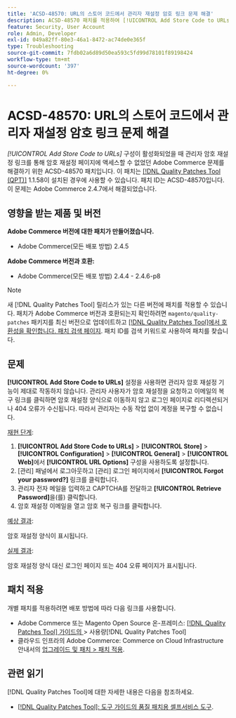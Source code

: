 ```yaml
---
title: 'ACSD-48570: URL의 스토어 코드에서 관리자 재설정 암호 링크 문제 해결'
description: ACSD-48570 패치를 적용하여 [!UICONTROL Add Store Code to URLs] 구성이 활성화되었을 때 관리자 암호 재설정 링크를 통해 암호 재설정 페이지에 액세스할 수 없는 Adobe Commerce 문제를 해결합니다.
feature: Security, User Account
role: Admin, Developer
exl-id: 049a82ff-80e3-46a1-8472-ac74de0e365f
type: Troubleshooting
source-git-commit: 7fdb02a6d89d50ea593c5fd99d78101f89198424
workflow-type: tm+mt
source-wordcount: '397'
ht-degree: 0%

---
```


# ACSD-48570: URL의 스토어 코드에서 관리자 재설정 암호 링크 문제 해결

*[!UICONTROL Add Store Code to URLs]* 구성이 활성화되었을 때 관리자 암호 재설정 링크를 통해 암호 재설정 페이지에 액세스할 수 없었던 Adobe Commerce 문제를 해결하기 위한 ACSD-48570 패치입니다. 이 패치는 [[!DNL Quality Patches Tool (QPT)]](/help/tools/quality-patches-tool/quality-patches-tool-to-self-serve-quality-patches.md) 1.1.58이 설치된 경우에 사용할 수 있습니다. 패치 ID는 ACSD-48570입니다. 이 문제는 Adobe Commerce 2.4.7에서 해결되었습니다.

## 영향을 받는 제품 및 버전

**Adobe Commerce 버전에 대한 패치가 만들어졌습니다.**

* Adobe Commerce(모든 배포 방법) 2.4.5

**Adobe Commerce 버전과 호환:**

* Adobe Commerce(모든 배포 방법) 2.4.4 - 2.4.6-p8

>[!NOTE]
>
>새 [!DNL Quality Patches Tool] 릴리스가 있는 다른 버전에 패치를 적용할 수 있습니다. 패치가 Adobe Commerce 버전과 호환되는지 확인하려면 `magento/quality-patches` 패키지를 최신 버전으로 업데이트하고 [[!DNL Quality Patches Tool]에서 호환성을 확인합니다. 패치 검색 페이지](https://experienceleague.adobe.com/tools/commerce-quality-patches/index.html?lang=ko). 패치 ID를 검색 키워드로 사용하여 패치를 찾습니다.

## 문제

**[!UICONTROL Add Store Code to URLs]** 설정을 사용하면 관리자 암호 재설정 기능이 제대로 작동하지 않습니다.
관리자 사용자가 암호 재설정을 요청하고 이메일의 복구 링크를 클릭하면 암호 재설정 양식으로 이동하지 않고 로그인 페이지로 리디렉션되거나 404 오류가 수신됩니다. 따라서 관리자는 수동 작업 없이 계정을 복구할 수 없습니다.

<u>재현 단계</u>:

1. **[!UICONTROL Add Store Code to URLs]** > **[!UICONTROL Store]** > **[!UICONTROL Configuration]** > **[!UICONTROL General]** > **[!UICONTROL Web]**&#x200B;에서 **[!UICONTROL URL Options]** 구성을 사용하도록 설정합니다.
1. [관리] 패널에서 로그아웃하고 [관리] 로그인 페이지에서 **[!UICONTROL Forgot your password?]** 링크를 클릭합니다.
1. 관리자 전자 메일을 입력하고 CAPTCHA를 전달하고 **[!UICONTROL Retrieve Password]**&#x200B;을(를) 클릭합니다.
1. 암호 재설정 이메일을 열고 암호 복구 링크를 클릭합니다.

<u>예상 결과</u>:

암호 재설정 양식이 표시됩니다.

<u>실제 결과</u>:

암호 재설정 양식 대신 로그인 페이지 또는 404 오류 페이지가 표시됩니다.

## 패치 적용

개별 패치를 적용하려면 배포 방법에 따라 다음 링크를 사용합니다.

* Adobe Commerce 또는 Magento Open Source 온-프레미스: [[!DNL Quality Patches Tool]  가이드의 ](/help/tools/quality-patches-tool/usage.md)> 사용량[!DNL Quality Patches Tool]
* 클라우드 인프라의 Adobe Commerce: Commerce on Cloud Infrastructure 안내서의 [업그레이드 및 패치 > 패치 적용](https://experienceleague.adobe.com/docs/commerce-cloud-service/user-guide/develop/upgrade/apply-patches.html?lang=ko).

## 관련 읽기

[!DNL Quality Patches Tool]에 대한 자세한 내용은 다음을 참조하세요.

* [[!DNL Quality Patches Tool]: 도구 가이드의 품질 패치용 셀프서비스 도구](/help/tools/quality-patches-tool/quality-patches-tool-to-self-serve-quality-patches.md).
